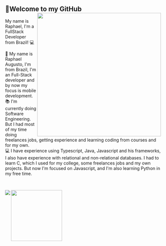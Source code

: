 



## 👋Welcome to my GitHub <img align="right" width="400" src="https://i2.wp.com/allhtaccess.info/wp-content/uploads/2018/03/programming.gif?fit=1281%2C716&ssl=1" />
My name is Raphael, I'm a FullStack Developer from Brazil! :computer:

💬 My name is Raphael Augusto, I'm from Brazil, I'm an Full-Stack developer and by now my focus is mobile development.
<br/>
📚 I'm currently doing Software Engineering. But I had most of my time doing freelances jobs, getting experience and learning coding from courses and for my own.
<br/>
💻 I have experience using Typescript, Java, Javascript and his frameworks, I also have experience with 
relational and non-relational databases. I had to learn C, which I used for my college, some freelances jobs and my own projects. But now I'm focused on Javascript, and I'm also learning Python in my free time.

 
<br/> 
 
 <p align="left">
  <a href="https://github.com/anuraghazra/github-readme-stats">
    <img 
      align="left"
      src="https://github-readme-stats.vercel.app/api/top-langs/?username=wnqueiroz&layout=compact"
    />
  </a>
  <a href="https://github.com/anuraghazra/github-readme-stats">
    <img
      align="center"
      height="165"
      src="https://github-readme-stats.vercel.app/api?username=wnqueiroz&count_private=true&show_icons=true&custom_title=Github%20Status&hide=issues"
    />
  </a>
</p>




<br/>
                            



